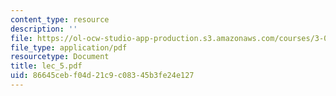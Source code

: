```yaml
---
content_type: resource
description: ''
file: https://ol-ocw-studio-app-production.s3.amazonaws.com/courses/3-064-polymer-engineering-fall-2003/86645cebf04d21c9c08345b3fe24e127_lec_5.pdf
file_type: application/pdf
resourcetype: Document
title: lec_5.pdf
uid: 86645ceb-f04d-21c9-c083-45b3fe24e127
---
```

